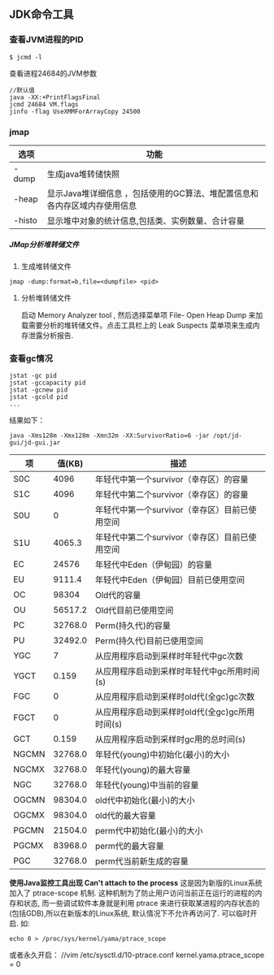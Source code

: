 ## JDK命令工具

### 查看JVM进程的PID

```
$ jcmd -l
```

查看进程24684的JVM参数

```
//默认值
java -XX:+PrintFlagsFinal
jcmd 24684 VM.flags
jinfo -flag UseXMMForArrayCopy 24500
```

### jmap

| 选项   | 功能                                                         |
| ------ | ------------------------------------------------------------ |
| -dump  | 生成java堆转储快照                                           |
| -heap  | 显示Java堆详细信息 ，包括使用的GC算法、堆配置信息和各内存区域内存使用信息 |
| -histo | 显示堆中对象的统计信息,包括类、实例数量、合计容量            |

##### JMap分析堆转储文件

1. 生成堆转储文件

```shell
jmap -dump:format=b,file=<dumpfile> <pid>
```

1. 分析堆转储文件

   启动 Memory Analyzer tool , 然后选择菜单项 File- Open Heap Dump 来加载需要分析的堆转储文件。点击工具栏上的 Leak Suspects 菜单项来生成内存泄露分析报告.

### 查看gc情况

```
jstat -gc pid
jstat -gccapacity pid
jstat -gcnew pid
jstat -gcold pid
...
```

结果如下：

```
java -Xms128m -Xmx128m -Xmn32m -XX:SurvivorRatio=6 -jar /opt/jd-gui/jd-gui.jar
```

| 项    | 值(KB)  | 描述                                           |
| ----- | ------- | ---------------------------------------------- |
| S0C   | 4096    | 年轻代中第一个survivor（幸存区）的容量         |
| S1C   | 4096    | 年轻代中第二个survivor（幸存区）的容量         |
| S0U   | 0       | 年轻代中第一个survivor（幸存区）目前已使用空间 |
| S1U   | 4065.3  | 年轻代中第二个survivor（幸存区）目前已使用空间 |
| EC    | 24576   | 年轻代中Eden（伊甸园）的容量                   |
| EU    | 9111.4  | 年轻代中Eden（伊甸园）目前已使用空间           |
| OC    | 98304   | Old代的容量                                    |
| OU    | 56517.2 | Old代目前已使用空间                            |
| PC    | 32768.0 | Perm(持久代)的容量                             |
| PU    | 32492.0 | Perm(持久代)目前已使用空间                     |
| YGC   | 7       | 从应用程序启动到采样时年轻代中gc次数           |
| YGCT  | 0.159   | 从应用程序启动到采样时年轻代中gc所用时间(s)    |
| FGC   | 0       | 从应用程序启动到采样时old代(全gc)gc次数        |
| FGCT  | 0       | 从应用程序启动到采样时old代(全gc)gc所用时间(s) |
| GCT   | 0.159   | 从应用程序启动到采样时gc用的总时间(s)          |
| NGCMN | 32768.0 | 年轻代(young)中初始化(最小)的大小              |
| NGCMX | 32768.0 | 年轻代(young)的最大容量                        |
| NGC   | 32768.0 | 年轻代(young)中当前的容量                      |
| OGCMN | 98304.0 | old代中初始化(最小)的大小                      |
| OGCMX | 98304.0 | old代的最大容量                                |
| PGCMN | 21504.0 | perm代中初始化(最小)的大小                     |
| PGCMX | 83968.0 | perm代的最大容量                               |
| PGC   | 32768.0 | perm代当前新生成的容量                         |

**使用Java监控工具出现 Can't attach to the process**
这是因为新版的Linux系统加入了 ptrace-scope 机制. 这种机制为了防止用户访问当前正在运行的进程的内存和状态, 而一些调试软件本身就是利用 ptrace 来进行获取某进程的内存状态的(包括GDB),所以在新版本的Linux系统, 默认情况下不允许再访问了. 可以临时开启. 如:

```
echo 0 > /proc/sys/kernel/yama/ptrace_scope
```

或者永久开启：
    //vim /etc/sysctl.d/10-ptrace.conf
    kernel.yama.ptrace_scope = 0